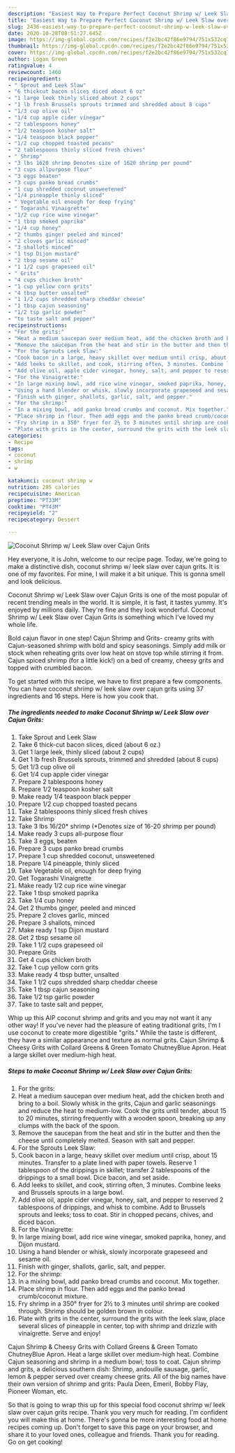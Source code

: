 ```yaml
---
description: "Easiest Way to Prepare Perfect Coconut Shrimp w/ Leek Slaw over Cajun Grits"
title: "Easiest Way to Prepare Perfect Coconut Shrimp w/ Leek Slaw over Cajun Grits"
slug: 2436-easiest-way-to-prepare-perfect-coconut-shrimp-w-leek-slaw-over-cajun-grits
date: 2020-10-28T08:51:27.645Z
image: https://img-global.cpcdn.com/recipes/f2e2bc42f86e9794/751x532cq70/coconut-shrimp-w-leek-slaw-over-cajun-grits-recipe-main-photo.jpg
thumbnail: https://img-global.cpcdn.com/recipes/f2e2bc42f86e9794/751x532cq70/coconut-shrimp-w-leek-slaw-over-cajun-grits-recipe-main-photo.jpg
cover: https://img-global.cpcdn.com/recipes/f2e2bc42f86e9794/751x532cq70/coconut-shrimp-w-leek-slaw-over-cajun-grits-recipe-main-photo.jpg
author: Logan Green
ratingvalue: 4
reviewcount: 1460
recipeingredient:
- " Sprout and Leek Slaw"
- "6 thickcut bacon slices diced about 6 oz"
- "1 large leek thinly sliced about 2 cups"
- "1 lb fresh Brussels sprouts trimmed and shredded about 8 cups"
- "1/3 cup olive oil"
- "1/4 cup apple cider vinegar"
- "2 tablespoons honey"
- "1/2 teaspoon kosher salt"
- "1/4 teaspoon black pepper"
- "1/2 cup chopped toasted pecans"
- "2 tablespoons thinly sliced fresh chives"
- " Shrimp"
- "3 lbs 1620 shrimp Denotes size of 1620 shrimp per pound"
- "3 cups allpurpose flour"
- "3 eggs beaten"
- "3 cups panko bread crumbs"
- "1 cup shredded coconut unsweetened"
- "1/4 pineapple thinly sliced"
- " Vegetable oil enough for deep frying"
- " Togarashi Vinaigrette"
- "1/2 cup rice wine vinegar"
- "1 tbsp smoked paprika"
- "1/4 cup honey"
- "2 thumbs ginger peeled and minced"
- "2 cloves garlic minced"
- "3 shallots minced"
- "1 tsp Dijon mustard"
- "2 tbsp sesame oil"
- "1 1/2 cups grapeseed oil"
- " Grits"
- "4 cups chicken broth"
- "1 cup yellow corn grits"
- "4 tbsp butter unsalted"
- "1 1/2 cups shredded sharp cheddar cheese"
- "1 tbsp cajun seasoning"
- "1/2 tsp garlic powder"
- "to taste salt and pepper"
recipeinstructions:
- "For the grits:"
- "Heat a medium saucepan over medium heat, add the chicken broth and bring to a boil. Slowly whisk in the grits, Cajun and garlic seasonings and reduce the heat to medium-low. Cook the grits until tender, about 15 to 20 minutes, stirring frequently with a wooden spoon, breaking up any clumps with the back of the spoon."
- "Remove the saucepan from the heat and stir in the butter and then the cheese until completely melted. Season with salt and pepper."
- "For the Sprouts Leek Slaw:"
- "Cook bacon in a large, heavy skillet over medium until crisp, about 15 minutes. Transfer to a plate lined with paper towels. Reserve 1 tablespoon of the drippings in skillet; transfer 2 tablespoons of the drippings to a small bowl. Dice bacon, and set aside."
- "Add leeks to skillet, and cook, stirring often, 3 minutes. Combine leeks and Brussels sprouts in a large bowl."
- "Add olive oil, apple cider vinegar, honey, salt, and pepper to reserved 2 tablespoons of drippings, and whisk to combine. Add to Brussels sprouts and leeks; toss to coat. Stir in chopped pecans, chives, and diced bacon."
- "For the Vinaigrette:"
- "In large mixing bowl, add rice wine vinegar, smoked paprika, honey, and Dijon mustard."
- "Using a hand blender or whisk, slowly incorporate grapeseed and sesame oil."
- "Finish with ginger, shallots, garlic, salt, and pepper."
- "For the shrimp:"
- "In a mixing bowl, add panko bread crumbs and coconut. Mix together."
- "Place shrimp in flour. Then add eggs and the panko bread crumb/coconut mixture."
- "Fry shrimp in a 350° fryer for 2½ to 3 minutes until shrimp are cooked through. Shrimp should be golden brown in colour."
- "Plate with grits in the center, surround the grits with the leek slaw, place several slices of pineapple in center, top with shrimp and drizzle with vinaigrette. Serve and enjoy!"
categories:
- Recipe
tags:
- coconut
- shrimp
- w

katakunci: coconut shrimp w 
nutrition: 285 calories
recipecuisine: American
preptime: "PT33M"
cooktime: "PT43M"
recipeyield: "2"
recipecategory: Dessert

---
```



![Coconut Shrimp w/ Leek Slaw over Cajun Grits](https://img-global.cpcdn.com/recipes/f2e2bc42f86e9794/751x532cq70/coconut-shrimp-w-leek-slaw-over-cajun-grits-recipe-main-photo.jpg)

Hey everyone, it is John, welcome to our recipe page. Today, we're going to make a distinctive dish, coconut shrimp w/ leek slaw over cajun grits. It is one of my favorites. For mine, I will make it a bit unique. This is gonna smell and look delicious.

Coconut Shrimp w/ Leek Slaw over Cajun Grits is one of the most popular of recent trending meals in the world. It is simple, it is fast, it tastes yummy. It's enjoyed by millions daily. They're fine and they look wonderful. Coconut Shrimp w/ Leek Slaw over Cajun Grits is something which I've loved my whole life.

Bold cajun flavor in one step! Cajun Shrimp and Grits- creamy grits with Cajun-seasoned shrimp with bold and spicy seasonings. Simply add milk or stock when reheating grits over low heat on stove top while stirring it from. Cajun spiced shrimp (for a little kick!) on a bed of creamy, cheesy grits and topped with crumbled bacon.


To get started with this recipe, we have to first prepare a few components. You can have coconut shrimp w/ leek slaw over cajun grits using 37 ingredients and 16 steps. Here is how you cook that.

<!--inarticleads1-->

##### The ingredients needed to make Coconut Shrimp w/ Leek Slaw over Cajun Grits:

1. Take  Sprout and Leek Slaw
1. Take 6 thick-cut bacon slices, diced (about 6 oz.)
1. Get 1 large leek, thinly sliced (about 2 cups)
1. Get 1 lb fresh Brussels sprouts, trimmed and shredded (about 8 cups)
1. Get 1/3 cup olive oil
1. Get 1/4 cup apple cider vinegar
1. Prepare 2 tablespoons honey
1. Prepare 1/2 teaspoon kosher salt
1. Make ready 1/4 teaspoon black pepper
1. Prepare 1/2 cup chopped toasted pecans
1. Take 2 tablespoons thinly sliced fresh chives
1. Take  Shrimp
1. Take 3 lbs 16/20* shrimp (*Denotes size of 16-20 shrimp per pound)
1. Make ready 3 cups all-purpose flour
1. Take 3 eggs, beaten
1. Prepare 3 cups panko bread crumbs
1. Prepare 1 cup shredded coconut, unsweetened
1. Prepare 1/4 pineapple, thinly sliced
1. Take  Vegetable oil, enough for deep frying
1. Get  Togarashi Vinaigrette
1. Make ready 1/2 cup rice wine vinegar
1. Take 1 tbsp smoked paprika
1. Take 1/4 cup honey
1. Get 2 thumbs ginger, peeled and minced
1. Prepare 2 cloves garlic, minced
1. Prepare 3 shallots, minced
1. Make ready 1 tsp Dijon mustard
1. Get 2 tbsp sesame oil
1. Take 1 1/2 cups grapeseed oil
1. Prepare  Grits
1. Get 4 cups chicken broth
1. Take 1 cup yellow corn grits
1. Make ready 4 tbsp butter, unsalted
1. Take 1 1/2 cups shredded sharp cheddar cheese
1. Take 1 tbsp cajun seasoning
1. Take 1/2 tsp garlic powder
1. Take to taste salt and pepper,


Whip up this AIP coconut shrimp and grits and you may not want it any other way! If you&#39;ve never had the pleasure of eating traditional grits, I&#39;m I use coconut to create more digestible &#34;grits.&#34; While the taste is different, they have a similar appearance and texture as normal grits. Cajun Shrimp &amp; Cheesy Grits with Collard Greens &amp; Green Tomato ChutneyBlue Apron. Heat a large skillet over medium-high heat. 

<!--inarticleads2-->

##### Steps to make Coconut Shrimp w/ Leek Slaw over Cajun Grits:

1. For the grits:
1. Heat a medium saucepan over medium heat, add the chicken broth and bring to a boil. Slowly whisk in the grits, Cajun and garlic seasonings and reduce the heat to medium-low. Cook the grits until tender, about 15 to 20 minutes, stirring frequently with a wooden spoon, breaking up any clumps with the back of the spoon.
1. Remove the saucepan from the heat and stir in the butter and then the cheese until completely melted. Season with salt and pepper.
1. For the Sprouts Leek Slaw:
1. Cook bacon in a large, heavy skillet over medium until crisp, about 15 minutes. Transfer to a plate lined with paper towels. Reserve 1 tablespoon of the drippings in skillet; transfer 2 tablespoons of the drippings to a small bowl. Dice bacon, and set aside.
1. Add leeks to skillet, and cook, stirring often, 3 minutes. Combine leeks and Brussels sprouts in a large bowl.
1. Add olive oil, apple cider vinegar, honey, salt, and pepper to reserved 2 tablespoons of drippings, and whisk to combine. Add to Brussels sprouts and leeks; toss to coat. Stir in chopped pecans, chives, and diced bacon.
1. For the Vinaigrette:
1. In large mixing bowl, add rice wine vinegar, smoked paprika, honey, and Dijon mustard.
1. Using a hand blender or whisk, slowly incorporate grapeseed and sesame oil.
1. Finish with ginger, shallots, garlic, salt, and pepper.
1. For the shrimp:
1. In a mixing bowl, add panko bread crumbs and coconut. Mix together.
1. Place shrimp in flour. Then add eggs and the panko bread crumb/coconut mixture.
1. Fry shrimp in a 350° fryer for 2½ to 3 minutes until shrimp are cooked through. Shrimp should be golden brown in colour.
1. Plate with grits in the center, surround the grits with the leek slaw, place several slices of pineapple in center, top with shrimp and drizzle with vinaigrette. Serve and enjoy!


Cajun Shrimp &amp; Cheesy Grits with Collard Greens &amp; Green Tomato ChutneyBlue Apron. Heat a large skillet over medium-high heat. Combine Cajun seasoning and shrimp in a medium bowl; toss to coat. Cajun shrimp and grits, a delicious southern dish: Shrimp, andouille sausage, garlic, lemon &amp; pepper served over creamy cheese grits. All of the big names have their own version of shrimp and grits: Paula Deen, Emeril, Bobby Flay, Pioneer Woman, etc. 

So that is going to wrap this up for this special food coconut shrimp w/ leek slaw over cajun grits recipe. Thank you very much for reading. I'm confident you will make this at home. There's gonna be more interesting food at home recipes coming up. Don't forget to save this page on your browser, and share it to your loved ones, colleague and friends. Thank you for reading. Go on get cooking!
